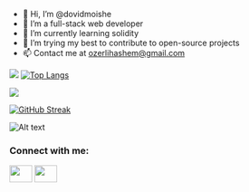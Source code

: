 - 👋 Hi, I’m @dovidmoishe
- 👀 I’m a full-stack web developer
- 🌱 I’m currently learning solidity 
- 💞️ I’m trying my best to contribute to open-source projects
- 📫 Contact me at ozerlihashem@gmail.com 

<!---
dovidmoishe/dovidmoishe is a ✨ special ✨ repository because its `README.md` (this file) appears on your GitHub profile.
You can click the Preview link to take a look at your changes.
--->
![](https://github-readme-stats.vercel.app/api?username=dovidmoishe&theme=tokyonight&show_icons=true)
[![Top Langs](https://github-readme-stats.vercel.app/api/top-langs/?username=dovidmoishe&theme=tokyonight&layout=compact)](https://github.com/Chamepp/Chamepp)

![](https://komarev.com/ghpvc/?username=dovidmoishe&color=red)

[![GitHub Streak](http://github-readme-streak-stats.herokuapp.com?user=dovidmoishe&theme=highcontrast&hide_border=true&border_radius=8)](https://git.io/streak-stats)

![Alt text](https://spotify-recently-played-readme.vercel.app/api?user=31flu575tu3jnotzcvclzfsuqsxa&count=5)

<h3 align="left">Connect with me:</h3>
<p align="left">
<a href="https://twitter.com/thekideveloper" target="blank" style="color: white;"><img align="center" src="https://cdn.jsdelivr.net/npm/simple-icons@3.0.1/icons/twitter.svg" alt="" height="30" width="40" /></a>
<a href="https://instagram.com/thekideveloper" target="blank" style="color: white;"><img align="center" src="https://cdn.jsdelivr.net/npm/simple-icons@3.0.1/icons/instagram.svg" alt="" height="30" width="40" /></a>
</p>

